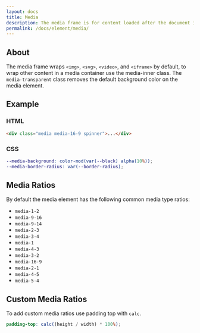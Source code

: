 ```yaml
---
layout: docs
title: Media
description: The media frame is for content loaded after the document is ready. It stops layouts from jumping when media is being loaded.
permalink: /docs/element/media/
---
```


## About

The media frame wraps `<img>`, `<svg>`, `<video>`, and `<iframe>` by default, to wrap other content in a media container use the media-inner class. The `media-transparent` class removes the default background color on the media element.

## Example

<div class="media media-16-9 spinner"></div>

### HTML

```html
<div class="media media-16-9 spinner">...</div>
```

### CSS

```scss
--media-background: color-mod(var(--black) alpha(10%));
--media-border-radius: var(--border-radius);
```

## Media Ratios

By default the media element has the following common media type ratios:

- `media-1-2`
- `media-9-16`
- `media-9-14`
- `media-2-3`
- `media-3-4`
- `media-1`
- `media-4-3`
- `media-3-2`
- `media-16-9`
- `media-2-1`
- `media-4-5`
- `media-5-4`

## Custom Media Ratios

To add custom media ratios use padding top with `calc`.

```scss
padding-top: calc((height / width) * 100%);
```